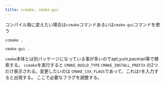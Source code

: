 ```yaml
---
title: ccmake, cmake-gui
---
```


コンパイル毎に変えたい場合は`ccmake`コマンドあるいは`cmake-gui`コマンドを使う

```
ccmake .
```

```
cmake-gui .
```

`cmake`本体とは別パッケージになっている事が多いのでapt,yum,pacman等で検索する。
`ccmake`を実行すると
`CMAKE_BUILD_TYPE`
`CMAKE_INSTALL_PREFIX`
の2つだけ表示される。変更したいのは
`CMAKE_CXX_FLAGS`であって、これは`t`を入力すると出現する。
ここで必要なフラグを調整する。
